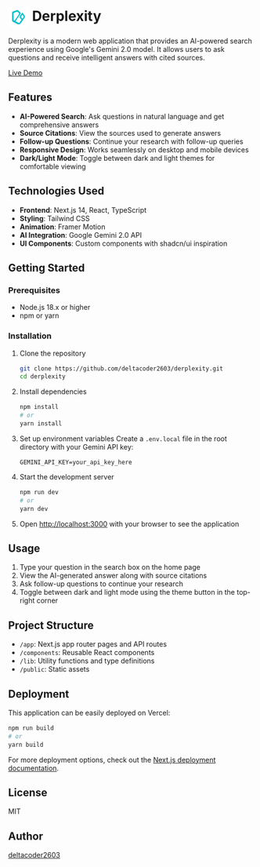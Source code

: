 # <img src="/public/logo.png" alt="Derplexity Logo" width="42" height="42" style="vertical-align: middle;"> Derplexity

Derplexity is a modern web application that provides an AI-powered search experience using Google's Gemini 2.0 model. It allows users to ask questions and receive intelligent answers with cited sources.

[Live Demo](https://derplexity.vercel.app/)

## Features

- **AI-Powered Search**: Ask questions in natural language and get comprehensive answers
- **Source Citations**: View the sources used to generate answers
- **Follow-up Questions**: Continue your research with follow-up queries
- **Responsive Design**: Works seamlessly on desktop and mobile devices
- **Dark/Light Mode**: Toggle between dark and light themes for comfortable viewing

## Technologies Used

- **Frontend**: Next.js 14, React, TypeScript
- **Styling**: Tailwind CSS
- **Animation**: Framer Motion
- **AI Integration**: Google Gemini 2.0 API
- **UI Components**: Custom components with shadcn/ui inspiration

## Getting Started

### Prerequisites

- Node.js 18.x or higher
- npm or yarn

### Installation

1. Clone the repository
   ```bash
   git clone https://github.com/deltacoder2603/derplexity.git
   cd derplexity
   ```

2. Install dependencies
   ```bash
   npm install
   # or
   yarn install
   ```

3. Set up environment variables
   Create a `.env.local` file in the root directory with your Gemini API key:
   ```
   GEMINI_API_KEY=your_api_key_here
   ```

4. Start the development server
   ```bash
   npm run dev
   # or
   yarn dev
   ```

5. Open [http://localhost:3000](http://localhost:3000) with your browser to see the application

## Usage

1. Type your question in the search box on the home page
2. View the AI-generated answer along with source citations
3. Ask follow-up questions to continue your research
4. Toggle between dark and light mode using the theme button in the top-right corner

## Project Structure

- `/app`: Next.js app router pages and API routes
- `/components`: Reusable React components
- `/lib`: Utility functions and type definitions
- `/public`: Static assets

## Deployment

This application can be easily deployed on Vercel:

```bash
npm run build
# or
yarn build
```

For more deployment options, check out the [Next.js deployment documentation](https://nextjs.org/docs/app/building-your-application/deploying).

## License

MIT

## Author

[deltacoder2603](https://github.com/deltacoder2603)
